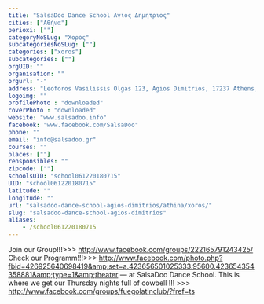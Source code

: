 ```yaml
---
title: "SalsaDoo Dance School Αγιος Δημητριος"
cities: ["Αθήνα"]
perioxi: [""]
categoryNoSLug: "Χορός"
subcategoriesNoSLug: [""]
categories: ["xoros"]
subcategories: [""]
orgUID: ""
organisation: ""
orgurl: "-"
address: "Leoforos Vasilissis Olgas 123, Agios Dimitrios, 17237 Athens, Greece"
logoimg: ""
profilePhoto : "downloaded"
coverPhoto : "downloaded"
website: "www.salsadoo.info"
facebook: "www.facebook.com/SalsaDoo"
phone: ""
email: "info@salsadoo.gr"
courses: ""
places: [""]
rensponsibles: ""
zipcode: [""]
schoolsUID: "school061220180715"
UID: "school061220180715"
latitude: ""
longitude: ""
url: "salsadoo-dance-school-agios-dimitrios/athina/xoros/"
slug: "salsadoo-dance-school-agios-dimitrios"
aliases:
    - /school061220180715
---
```





Join our Group!!!&gt;&gt;&gt; http://www.facebook.com/groups/222165791243425/ Check our Programm!!!&gt;&gt;&gt; http://www.facebook.com/photo.php?fbid=426925640698419&amp;set=a.423656501025333.95600.423654354358881&amp;type=1&amp;theater — at SalsaDoo Dance School. This is where we get our Thursday nights full of cowbell !!! &gt;&gt;&gt; http://www.facebook.com/groups/fuegolatinclub/?fref=ts